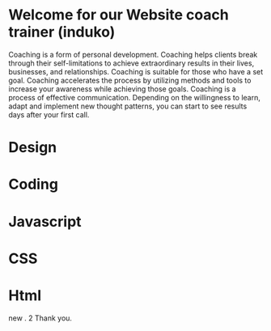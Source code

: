 # Welcome for our Website coach trainer (induko) 

Coaching is a form of personal development. Coaching helps clients break through their self-limitations to achieve extraordinary results in their lives, businesses, and relationships. Coaching is suitable for those who have a set goal. Coaching accelerates the process by utilizing methods and tools to increase your awareness while achieving those goals. Coaching is a process of effective communication. Depending on the willingness to learn, adapt and implement new thought patterns, you can start to see results days after your first call.

# Design
# Coding
# Javascript
# CSS
# Html
 
new . 2
 Thank you.
